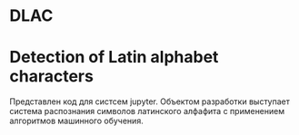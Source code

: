 # DLAC
# Detection of Latin alphabet characters

Представлен код для систсем jupyter. Объектом разработки выступает система распознания символов латинского алфафита с применением алгоритмов машинного обучения.
